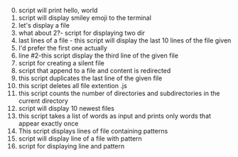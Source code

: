 0. script will print hello, world
1. script will display smiley emoji to the terminal
2. let's display a file
3. what about 2?- script for displaying two dir
4. last lines of a file - this script will display the last 10 lines of the file given
5. I'd prefer the first one actually
6. line #2-this script display the third line of the given file
7. script for creating a silent file
8. script that append to a file and content is redirected
9. this script duplicates the last line of the given file
10. this script deletes all file extention .js
11. this script counts the number of directories and subdirectories in the current directory
12. script will display 10 newest files
13. this script takes a list of words as input and prints only words that appear exactly once
14. This script displays lines of file containing patterns
15. script will display line of a file with pattern
16. script for displaying line and pattern

